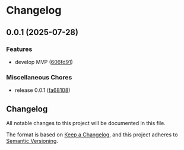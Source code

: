# Changelog

## 0.0.1 (2025-07-28)


### Features

* develop MVP ([606fd91](https://github.com/manuelarte/flexingmygoals/commit/606fd91bc35ff414814e0796a11f501d2c7ae6e8))


### Miscellaneous Chores

* release 0.0.1 ([fa68108](https://github.com/manuelarte/flexingmygoals/commit/fa681088a990131e89d369aeb1a44e09ada62708))

## Changelog

All notable changes to this project will be documented in this file.

The format is based on [Keep a Changelog](https://keepachangelog.com/en/1.1.0/),
and this project adheres to [Semantic Versioning](https://semver.org/spec/v2.0.0.html).
